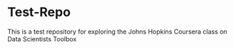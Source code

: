 # Test-Repo
This is a test repository for exploring the Johns Hopkins Coursera class on Data Scientists Toolbox
